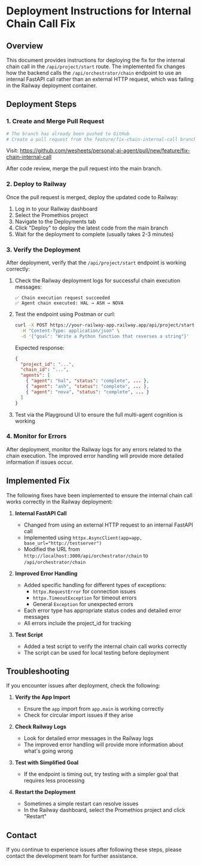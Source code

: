 # Deployment Instructions for Internal Chain Call Fix

## Overview

This document provides instructions for deploying the fix for the internal chain call in the `/api/project/start` route. The implemented fix changes how the backend calls the `/api/orchestrator/chain` endpoint to use an internal FastAPI call rather than an external HTTP request, which was failing in the Railway deployment container.

## Deployment Steps

### 1. Create and Merge Pull Request

```bash
# The branch has already been pushed to GitHub
# Create a pull request from the feature/fix-chain-internal-call branch to the main branch
```

Visit: https://github.com/wesheets/personal-ai-agent/pull/new/feature/fix-chain-internal-call

After code review, merge the pull request into the main branch.

### 2. Deploy to Railway

Once the pull request is merged, deploy the updated code to Railway:

1. Log in to your Railway dashboard
2. Select the Promethios project
3. Navigate to the Deployments tab
4. Click "Deploy" to deploy the latest code from the main branch
5. Wait for the deployment to complete (usually takes 2-3 minutes)

### 3. Verify the Deployment

After deployment, verify that the `/api/project/start` endpoint is working correctly:

1. Check the Railway deployment logs for successful chain execution messages:
   ```
   ✅ Chain execution request succeeded
   ✅ Agent chain executed: HAL → ASH → NOVA
   ```

2. Test the endpoint using Postman or curl:
   ```bash
   curl -X POST https://your-railway-app.railway.app/api/project/start \
     -H "Content-Type: application/json" \
     -d '{"goal": "Write a Python function that reverses a string"}'
   ```

   Expected response:
   ```json
   {
     "project_id": "...",
     "chain_id": "...",
     "agents": [
       { "agent": "hal", "status": "complete", ... },
       { "agent": "ash", "status": "complete", ... },
       { "agent": "nova", "status": "complete", ... }
     ]
   }
   ```

3. Test via the Playground UI to ensure the full multi-agent cognition is working

### 4. Monitor for Errors

After deployment, monitor the Railway logs for any errors related to the chain execution. The improved error handling will provide more detailed information if issues occur.

## Implemented Fix

The following fixes have been implemented to ensure the internal chain call works correctly in the Railway deployment:

1. **Internal FastAPI Call**
   - Changed from using an external HTTP request to an internal FastAPI call
   - Implemented using `httpx.AsyncClient(app=app, base_url="http://testserver")`
   - Modified the URL from `http://localhost:3000/api/orchestrator/chain` to `/api/orchestrator/chain`

2. **Improved Error Handling**
   - Added specific handling for different types of exceptions:
     - `httpx.RequestError` for connection issues
     - `httpx.TimeoutException` for timeout errors
     - General `Exception` for unexpected errors
   - Each error type has appropriate status codes and detailed error messages
   - All errors include the project_id for tracking

3. **Test Script**
   - Added a test script to verify the internal chain call works correctly
   - The script can be used for local testing before deployment

## Troubleshooting

If you encounter issues after deployment, check the following:

1. **Verify the App Import**
   - Ensure the `app` import from `app.main` is working correctly
   - Check for circular import issues if they arise

2. **Check Railway Logs**
   - Look for detailed error messages in the Railway logs
   - The improved error handling will provide more information about what's going wrong

3. **Test with Simplified Goal**
   - If the endpoint is timing out, try testing with a simpler goal that requires less processing

4. **Restart the Deployment**
   - Sometimes a simple restart can resolve issues
   - In the Railway dashboard, select the Promethios project and click "Restart"

## Contact

If you continue to experience issues after following these steps, please contact the development team for further assistance.

